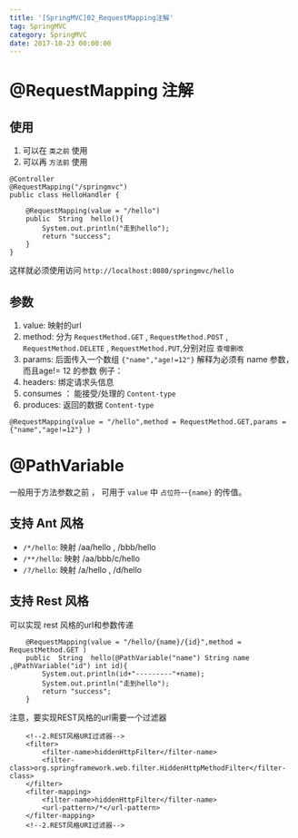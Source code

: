```yaml
---
title: '[SpringMVC]02_RequestMapping注解'
tag: SpringMVC
category: SpringMVC
date: 2017-10-23 00:00:00
---
```


# @RequestMapping 注解

## 使用

1. 可以在 `类之前` 使用
2. 可以再 `方法前` 使用
```
@Controller
@RequestMapping("/springmvc")
public class HelloHandler {

    @RequestMapping(value = "/hello")
    public  String  hello(){
        System.out.println("走到hello");
        return "success";
    }
}
```
这样就必须使用访问  `http://localhost:8080/springmvc/hello` 


## 参数 

1. value: 映射的url
2. method: 分为 `RequestMethod.GET` , `RequestMethod.POST` , `RequestMethod.DELETE` , `RequestMethod.PUT`,分别对应 `查增删改`
3. params: 后面传入一个数组 `{"name","age!=12"}` 解释为必须有 name 参数，而且age!= 12 的参数
  例子：
4. headers: 绑定请求头信息
5. consumes ： 能接受/处理的 `Content-type`
6. produces: 返回的数据 `Content-type`
```
@RequestMapping(value = "/hello",method = RequestMethod.GET,params ={"name","age!=12"} )
```

# @PathVariable

一般用于方法参数之前 ， 可用于 `value` 中 `占位符`--`{name}` 的传值。

## 支持 Ant 风格

- `/*/hello`: 映射 /aa/hello , /bbb/hello 
- `/**/hello`: 映射 /aa/bbb/c/hello 
- `/?/hello`: 映射 /a/hello , /d/hello 

## 支持 Rest 风格

可以实现 rest 风格的url和参数传递
```
    @RequestMapping(value = "/hello/{name}/{id}",method = RequestMethod.GET )
    public  String  hello(@PathVariable("name") String name ,@PathVariable("id") int id){
        System.out.println(id+"---------"+name);
        System.out.println("走到hello");
        return "success";
    }
```
注意，要实现REST风格的url需要一个过滤器

```
    <!--2.REST风格URI过滤器-->
    <filter>
        <filter-name>hiddenHttpFilter</filter-name>
        <filter-class>org.springframework.web.filter.HiddenHttpMethodFilter</filter-class>
    </filter>
    <filter-mapping>
        <filter-name>hiddenHttpFilter</filter-name>
        <url-pattern>/*</url-pattern>
    </filter-mapping>
    <!--2.REST风格URI过滤器-->
```
